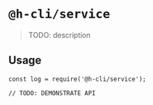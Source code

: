 # `@h-cli/service`

> TODO: description

## Usage

```
const log = require('@h-cli/service');

// TODO: DEMONSTRATE API
```
